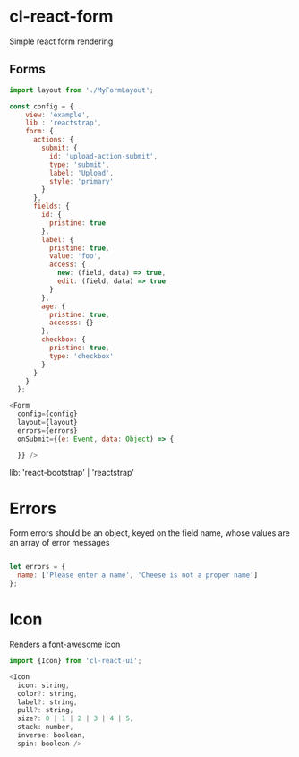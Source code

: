 # cl-react-form
Simple react form rendering

## Forms

``` javascript
import layout from './MyFormLayout';

const config = {
    view: 'example',
    lib : 'reactstrap',
    form: {
      actions: {
        submit: {
          id: 'upload-action-submit',
          type: 'submit',
          label: 'Upload',
          style: 'primary'
        }
      },
      fields: {
        id: {
          pristine: true
        },
        label: {
          pristine: true,
          value: 'foo',
          access: {
            new: (field, data) => true,
            edit: (field, data) => true
          }
        },
        age: {
          pristine: true,
          accesss: {}
        },
        checkbox: {
          pristine: true,
          type: 'checkbox'
        }
      }
    }
  };

<Form
  config={config}
  layout={layout}
  errors={errors}
  onSubmit={(e: Event, data: Object) => {

  }} />
  ```

  lib: 'react-bootstrap' | 'reactstrap'

# Errors

Form errors should be an object, keyed on the field name, whose values are an array of error messages

```javascript

let errors = {
  name: ['Please enter a name', 'Cheese is not a proper name']
};

```
# Icon

Renders a font-awesome icon

``` javascript
import {Icon} from 'cl-react-ui';

<Icon
  icon: string,
  color?: string,
  label?: string,
  pull?: string,
  size?: 0 | 1 | 2 | 3 | 4 | 5,
  stack: number,
  inverse: boolean,
  spin: boolean />
```
